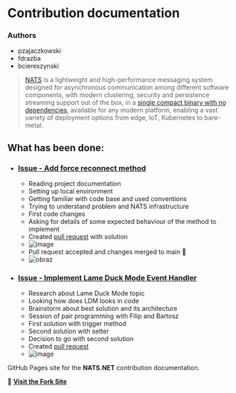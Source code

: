 # Contribution documentation

### Authors

- pzajaczkowski
- fdrazba
- bciereszynski

>[NATS](https://nats.io) is a lightweight and high-performance messaging system designed for asynchronous communication among
>different software components, with modern clustering, security and persistence streaming support
>out of the box, in a [single compact binary with no dependencies](https://nats.io/download/), available for any modern
>platform, enabling a vast variety of deployment options from edge, IoT, Kubernetes to bare-metal.

## What has been done:

- ### **[Issue - Add force reconnect method](https://github.com/nats-io/nats.net/issues/479)**
  - Reading project documentation
  - Setting up local environment
  - Getting familiar with code base and used conventions
  - Trying to understand problem and NATS infrastructure
  - First code changes
  - Asking for details of some expected behaviour of the method to implement
  - Created [pull request](https://github.com/nats-io/nats.net/pull/684) with solution
  - ![image](https://github.com/user-attachments/assets/6f4efbeb-63cc-4c00-9c04-29fae37f39da)
  - Pull request accepted and changes merged to main 🎉
  - ![obraz](https://github.com/user-attachments/assets/82b483be-b4b5-4463-9f0b-00dc75d2db8b)
- ### **[Issue - Implement Lame Duck Mode Event Handler](https://github.com/nats-io/nats.net/issues/23)**
  - Research about Lame Duck Mode topic
  - Looking how does LDM looks in code
  - Brainstorm about best solution and its architecture
  - Session of pair programming with Filip and Bartosz
  - First solution with trigger method
  - Second solution with setter
  - Decision to go with second solution
  - Created [pull request](https://github.com/nats-io/nats.net/pull/716)
  - ![image](https://github.com/user-attachments/assets/45c41ded-e98d-4a3b-9905-4ccac8327df6)


GitHub Pages site for the **NATS.NET** contribution documentation.

🔗 **[Visit the Fork Site](https://github.com/pzajaczkowski/nats.net/)**

